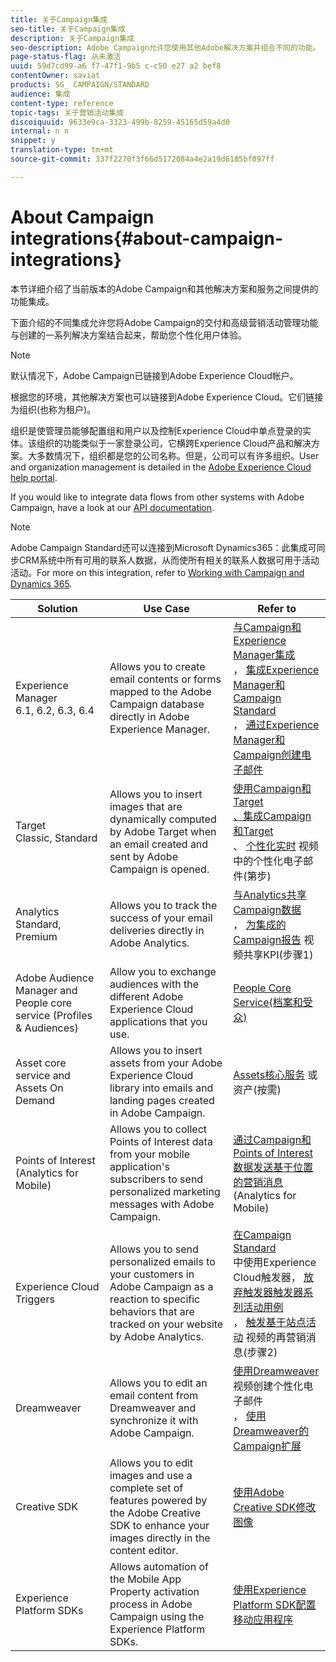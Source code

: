 ```yaml
---
title: 关于Campaign集成
seo-title: 关于Campaign集成
description: 关于Campaign集成
seo-description: Adobe Campaign允许您使用其他Adobe解决方案并组合不同的功能。
page-status-flag: 从未激活
uuid: 59d7cd99-a6 f7-47f1-9b5 c-c50 e27 a2 bef8
contentOwner: saviat
products: SG_ CAMPAIGN/STANDARD
audience: 集成
content-type: reference
topic-tags: 关于营销活动集成
discoiquuid: 9633e9ca-3323-499b-8259-45165d59a4d0
internal: n n
snippet: y
translation-type: tm+mt
source-git-commit: 337f2270f3f66d5172084a4e2a19d6185bf097ff

---
```



# About Campaign integrations{#about-campaign-integrations}

本节详细介绍了当前版本的Adobe Campaign和其他解决方案和服务之间提供的功能集成。

下面介绍的不同集成允许您将Adobe Campaign的交付和高级营销活动管理功能与创建的一系列解决方案结合起来，帮助您个性化用户体验。

>[!NOTE]
>
> 默认情况下，Adobe Campaign已链接到Adobe Experience Cloud帐户。

根据您的环境，其他解决方案也可以链接到Adobe Experience Cloud。它们链接为组织(也称为租户)。

组织是使管理员能够配置组和用户以及控制Experience Cloud中单点登录的实体。该组织的功能类似于一家登录公司，它横跨Experience Cloud产品和解决方案。大多数情况下，组织都是您的公司名称。但是，公司可以有许多组织。User and organization management is detailed in the [Adobe Experience Cloud help portal](https://marketing.adobe.com/resources/help/en_US/mcloud/organizations.html).

If you would like to integrate data flows from other systems with Adobe Campaign, have a look at our [API documentation](https://docs.campaign.adobe.com/doc/standard/en/api/ACS_API.html).

>[!NOTE]
>
>Adobe Campaign Standard还可以连接到Microsoft Dynamics365：此集成可同步CRM系统中所有可用的联系人数据，从而使所有相关的联系人数据可用于活动活动。For more on this integration, refer to [Working with Campaign and Dynamics 365](https://helpx.adobe.com/campaign/kb/acs-ms-dynamics.html).


<table> 
 <thead> 
  <tr> 
   <th> Solution<br /> </th> 
   <th> Use Case<br /> </th> 
   <th> Refer to<br /> </th> 
  </tr> 
 </thead> 
 <tbody> 
  <tr> 
   <td> Experience Manager<br /> 6.1, 6.2, 6.3, 6.4<br /> </td> 
   <td> Allows you to create email contents or forms mapped to the Adobe Campaign database directly in Adobe Experience Manager.<br /> </td> 
   <td> 
     <a href="../../integrating/using/integrating-with-experience-manager.md">与Campaign和Experience Manager集成</a><br/>， <a href="https://helpx.adobe.com/experience-manager/6-4/sites/administering/using/campaignstandard.html">集成Experience Manager和Campaign Standard</a><br/>， <a href="https://docs.campaign.adobe.com/doc/standard/getting_started/en/ACS_AEM.html">通过Experience Manager和Campaign创建电子邮件</a> 
    </td> 
  </tr> 
  <tr> 
   <td> Target<br /> Classic, Standard<br /> </td> 
   <td> Allows you to insert images that are dynamically computed by Adobe Target when an email created and sent by Adobe Campaign is opened.<br /> </td> 
   <td> 
    <a href="../../integrating/using/about-campaign-target-integration.md">使用Campaign和Target</a><br/><a href="https://marketing.adobe.com/resources/help/en_US/target/a4t/c_campaign_and_target.html">、集成Campaign和Target</a><br/>、 <a href="https://helpx.adobe.com/marketing-cloud/how-to/email-marketing.html">个性化实时</a> 视频中的个性化电子邮件(第步)
    </td> 
  </tr> 
  <tr> 
   <td> Analytics<br /> Standard, Premium <br /> </td> 
   <td> Allows you to track the success of your email deliveries directly in Adobe Analytics.<br /> </td> 
   <td> 
    <a href="../../integrating/using/about-campaign-analytics-integration.md">与Analytics共享Campaign数据</a><br/>， <a href="https://helpx.adobe.com/marketing-cloud/how-to/email-marketing.html">为集成的Campaign报告</a> 视频共享KPI(步骤1)
    </td> 
  </tr> 
  <tr> 
   <td> Adobe Audience Manager and People core service (Profiles &amp; Audiences)<br /> </td> 
   <td> Allow you to exchange audiences with the different Adobe Experience Cloud applications that you use.<br /> </td> 
   <td> <a href="../../integrating/using/about-campaign-audience-manager-or-people-core-service-integration.md">People Core Service(档案和受众)</a><br /> </td> 
  </tr> 
  <tr> 
   <td> Asset core service and Assets On Demand<br /> </td> 
   <td> Allows you to insert assets from your Adobe Experience Cloud library into emails and landing pages created in Adobe Campaign.<br /> </td> 
   <td> <a href="../../integrating/using/working-with-campaign-and-assets-core-service.md">Assets核心服务</a> 或资产(按需)<br /> </td> 
  </tr> 
  <tr> 
   <td> Points of Interest (Analytics for Mobile)<br /> </td> 
   <td> Allows you to collect Points of Interest data from your mobile application's subscribers to send personalized marketing messages with Adobe Campaign.<br /> </td> 
   <td> <a href="../../integrating/using/about-campaign-points-of-interest-data-integration.md">通过Campaign和Points of Interest数据发送基于位置的营销消息</a> (Analytics for Mobile)<br /> </td> 
  </tr> 
  <tr> 
   <td> Experience Cloud Triggers<br /> </td> 
   <td> Allows you to send personalized emails to your customers in Adobe Campaign as a reaction to specific behaviors that are tracked on your website by Adobe Analytics.<br /> </td> 
   <td> 
    <a href="../../integrating/using/about-adobe-experience-cloud-triggers.md">在Campaign Standard</a><br/>中使用Experience Cloud触发器， <a href="../../integrating/using/abandonment-triggers-use-cases.md">放弃触发器触发器系列活动用例</a><br/>， <a href="https://helpx.adobe.com/marketing-cloud/how-to/email-marketing.html">触发基于站点活动</a> 视频的再营销消息(步骤2)
    </td> 
  </tr> 
  <tr> 
   <td> Dreamweaver<br /> </td> 
   <td> Allows you to edit an email content from Dreamweaver and synchronize it with Adobe Campaign.<br /> </td> 
   <td> 
    <a href="https://helpx.adobe.com/campaign/kt/acs/using/acs-dreamweaver-integration-feature-video-use.html">使用Dreamweaver</a> 视频创建个性化电子邮件 <br/>， <a href="https://helpx.adobe.com/dreamweaver/using/working-with-dreamweaver-and-campaign.html">使用Dreamweaver的Campaign扩展</a> 
  </td> 
  </tr> 
  <tr> 
   <td> Creative SDK<br /> </td> 
   <td> Allows you to edit images and use a complete set of features powered by the Adobe Creative SDK to enhance your images directly in the content editor.<br /> </td> 
   <td> <a href="../../designing/using/modifying-images-with-the-adobe-creative-sdk.md">使用Adobe Creative SDK修改图像</a><br /> </td> 
  </tr> 
  <tr> 
   <td> Experience Platform SDKs<br /> </td> 
   <td> Allows automation of the Mobile App Property activation process in Adobe Campaign using the Experience Platform SDKs.<br /> </td> 
   <td> <a href="https://helpx.adobe.com/campaign/kb/configuring-app-sdk.html">使用Experience Platform SDK配置移动应用程序</a><br /> </td> 
  </tr> 
 </tbody> 
</table>

